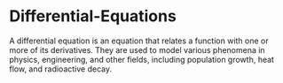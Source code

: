 # Differential-Equations
A differential equation is an equation that relates a function with one or more of its derivatives. They are used to model various phenomena in physics, engineering, and other fields, including population growth, heat flow, and radioactive decay. 

